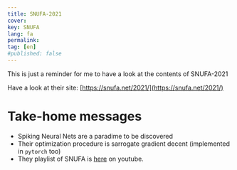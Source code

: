 ```yaml
---
title: SNUFA-2021
cover:  
key: SNUFA
lang: fa
permalink: 
tag: [en]
#published: false
---
```


This is just a reminder for me to have a look at the contents of SNUFA-2021

<!--more-->
Have a look at their site: [https://snufa.net/2021/](https://snufa.net/2021/)

# Take-home messages
- Spiking Neural Nets are a paradime to be discovered
- Their optimization procedure is sarrogate gradient decent (implemented in `pytorch` too)
- They playlist of SNUFA is [here](https://www.youtube.com/playlist?list=PL09WqqDbQWHFvM9DFYkM_GfnrVnIdLRhy) on youtube.

